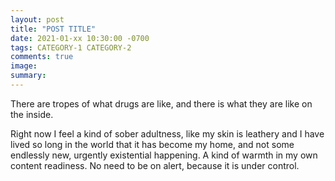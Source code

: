 ```yaml
---
layout: post
title: "POST TITLE"
date: 2021-01-xx 10:30:00 -0700
tags: CATEGORY-1 CATEGORY-2
comments: true
image:
summary:
---
```

There are tropes of what drugs are like, and there is what they are like on the inside.

Right now I feel a kind of sober adultness, like my skin is leathery and I have lived so long in the world that it has become my home, and not some endlessly new, urgently existential happening. A kind of warmth in my own content readiness. No need to be on alert, because it is under control.
